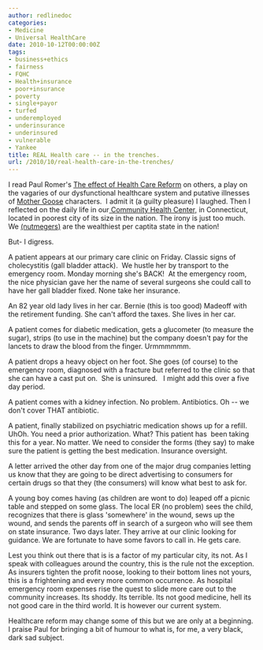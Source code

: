 ```yaml
---
author: redlinedoc
categories:
- Medicine
- Universal HealthCare
date: 2010-10-12T00:00:00Z
tags:
- business+ethics
- fairness
- FQHC
- Health+insurance
- poor+insurance
- poverty
- single+payor
- turfed
- underemployed
- underinsurance
- underinsured
- vulnerable
- Yankee
title: REAL Health care -- in the trenches.
url: /2010/10/real-health-care-in-the-trenches/
---
```


I read Paul Romer's [The effect of Health Care Reform][1] on others, a play on the vagaries of our dysfunctional healthcare system and putative illnesses of [Mother Goose][2] characters.  I admit it (a guilty pleasure) I laughed. Then I reflected on the daily life in our[ Community Health Center,][3] in Connecticut, located in poorest city of its size in the nation. The irony is just too much. We [(nutmegers)][4] are the wealthiest per captita state in the nation!

But- I digress.

A patient appears at our primary care clinic on Friday. Classic signs of cholecystitis (gall bladder attack).  We hustle her by transport to the emergency room. Monday morning she's BACK!  At the emergency room, the nice physician gave her the name of several surgeons she could call to have her gall bladder fixed. None take her insurance.

An 82 year old lady lives in her car. Bernie (this is too good) Madeoff with the retirement funding. She can't afford the taxes. She lives in her car.

A patient comes for diabetic medication, gets a glucometer (to measure the sugar), strips (to use in the machine) but the company doesn't pay for the lancets to draw the blood from the finger. Urmmmmmm.

A patient drops a heavy object on her foot. She goes (of course) to the emergency room, diagnosed with a fracture but referred to the clinic so that she can have a cast put on.  She is uninsured.   I might add this over a five day period.

A patient comes with a kidney infection. No problem. Antibiotics. Oh  --  we don't cover THAT antibiotic.

A patient, finally stabilized on psychiatric medication shows up for a refill. UhOh. You need a prior authorization. What? This patient has  been taking this for a year. No matter. We need to consider the forms (they say) to make sure the patient is getting the best medication. Insurance oversight.

A letter arrived the other day from one of the major drug companies letting us know that they are going to be direct advertising to consumers for certain drugs so that they (the consumers) will know what best to ask for.

A young boy comes having (as children are wont to do) leaped off a picnic table and stepped on some glass. The local ER (no problem) sees the child, recognizes that there is glass 'somewhere' in the wound, sews up the wound, and sends the parents off in search of a surgeon who will see them on state insurance. Two days later. They arrive at our clinic looking for guidance. We are fortunate to have some favors to call in. He gets care.

Lest you think out there that is is a factor of my particular city, its not. As I speak with colleagues around the country, this is the rule not the exception. As insurers tighten the profit noose, looking to their bottom lines not yours, this is a frightening and every more common occurrence. As hospital emergency room expenses rise the quest to slide more care out to the community increases. Its shoddy. Its terrible. Its not good medicine, hell its not good care in the third world. It is however our current system.

Healthcare reform may change some of this but we are only at a beginning. I praise Paul for bringing a bit of humour to what is, for me, a very black, dark sad subject.

 [1]: http://healthcareitstrategy.com/2010/10/12/the-effect-of-healthcare-reform-on-others-2/
 [2]: en.wikipedia.org/wiki/Mother_Goose
 [3]: http://www.chshartford.org
 [4]: http://wiki.answers.com/Q/Why_is_connecticut_call_the_nutmeg_state

